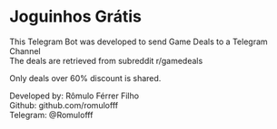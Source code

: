 <h1> Joguinhos Grátis </h1>

This Telegram Bot was developed to send Game Deals to a Telegram Channel<br>
The deals are retrieved from subreddit r/gamedeals <br>

Only deals over 60% discount is shared. <br>

Developed by: Rômulo Férrer Filho<br>
Github: github.com/romulofff<br>
Telegram: @Romulofff
